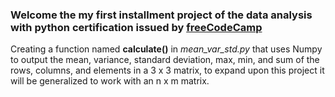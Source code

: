 ### Welcome the my first installment project of the **data analysis with python** certification issued by [freeCodeCamp](https://www.freecodecamp.org/learn/data-analysis-with-python/data-analysis-with-python-projects/mean-variance-standard-deviation-calculator)


Creating a function named **calculate()** in *mean_var_std.py* that uses Numpy to output the mean, variance, standard deviation, max, min, and sum of the rows, columns, and elements in a 3 x 3 matrix, to expand upon this project it will be generalized to work with an n x m matrix.
